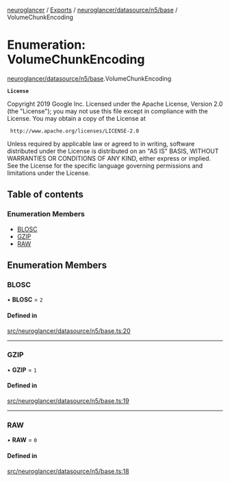 [neuroglancer](../README.md) / [Exports](../modules.md) / [neuroglancer/datasource/n5/base](../modules/neuroglancer_datasource_n5_base.md) / VolumeChunkEncoding

# Enumeration: VolumeChunkEncoding

[neuroglancer/datasource/n5/base](../modules/neuroglancer_datasource_n5_base.md).VolumeChunkEncoding

**`License`**

Copyright 2019 Google Inc.
Licensed under the Apache License, Version 2.0 (the "License");
you may not use this file except in compliance with the License.
You may obtain a copy of the License at

     http://www.apache.org/licenses/LICENSE-2.0

Unless required by applicable law or agreed to in writing, software
distributed under the License is distributed on an "AS IS" BASIS,
WITHOUT WARRANTIES OR CONDITIONS OF ANY KIND, either express or implied.
See the License for the specific language governing permissions and
limitations under the License.

## Table of contents

### Enumeration Members

- [BLOSC](neuroglancer_datasource_n5_base.VolumeChunkEncoding.md#blosc)
- [GZIP](neuroglancer_datasource_n5_base.VolumeChunkEncoding.md#gzip)
- [RAW](neuroglancer_datasource_n5_base.VolumeChunkEncoding.md#raw)

## Enumeration Members

### BLOSC

• **BLOSC** = ``2``

#### Defined in

[src/neuroglancer/datasource/n5/base.ts:20](https://github.com/ActiveBrainAtlas2/neuroglancer/blob/91617476/src/neuroglancer/datasource/n5/base.ts#L20)

___

### GZIP

• **GZIP** = ``1``

#### Defined in

[src/neuroglancer/datasource/n5/base.ts:19](https://github.com/ActiveBrainAtlas2/neuroglancer/blob/91617476/src/neuroglancer/datasource/n5/base.ts#L19)

___

### RAW

• **RAW** = ``0``

#### Defined in

[src/neuroglancer/datasource/n5/base.ts:18](https://github.com/ActiveBrainAtlas2/neuroglancer/blob/91617476/src/neuroglancer/datasource/n5/base.ts#L18)
